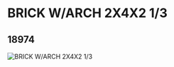 # BRICK W/ARCH 2X4X2 1/3
## 18974
![BRICK W/ARCH 2X4X2 1/3](https://lc-www-live-s.legocdn.com/media/bricks/5/2/6102583.jpg)